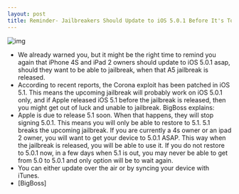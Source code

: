 ```yaml
---
layout: post
title: Reminder- Jailbreakers Should Update to iOS 5.0.1 Before It's Too Late
---
```

![img](http://media.idownloadblog.com/wp-content/uploads/2011/12/Warning.png)
* We already warned you, but it might be the right time to remind you again that iPhone 4S and iPad 2 owners should update to iOS 5.0.1 asap, should they want to be able to jailbreak, when that A5 jailbreak is released.
* According to recent reports, the Corona exploit has been patched in iOS 5.1. This means the upcoming jailbreak will probably work on iOS 5.0.1 only, and if Apple released iOS 5.1 before the jailbreak is released, then you might get out of luck and unable to jailbreak. BigBoss explains:
* Apple is due to release 5.1 soon. When that happens, they will stop signing 5.0.1. This means you will only be able to restore to 5.1. 5.1 breaks the upcoming jailbreak. If you are currently a 4s owner or an ipad 2 owner, you will want to get your device to 5.0.1 ASAP. This way when the jailbreak is released, you will be able to use it. If you do not restore to 5.0.1 now, in a few days when 5.1 is out, you may never be able to get from 5.0 to 5.0.1 and only option will be to wait again.
* You can either update over the air or by syncing your device with iTunes.
* [BigBoss]

